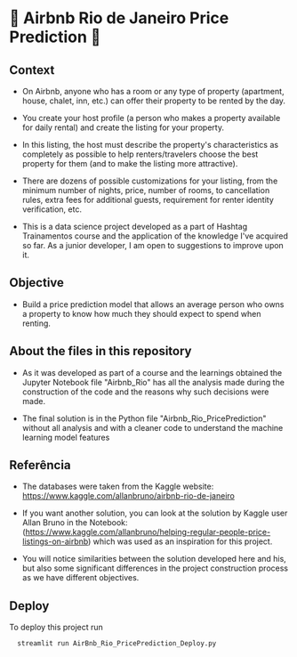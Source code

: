 
# :money_with_wings: Airbnb Rio de Janeiro Price Prediction :money_with_wings:

## Context

 - On Airbnb, anyone who has a room or any type of property (apartment, house, chalet, inn, etc.) can offer their property to be rented by the day.

 - You create your host profile (a person who makes a property available for daily rental) and create the listing for your property.

 - In this listing, the host must describe the property's characteristics as completely as possible to help renters/travelers choose the best property for them (and to make the listing more attractive).

- There are dozens of possible customizations for your listing, from the minimum number of nights, price, number of rooms, to cancellation rules, extra fees for additional guests, requirement for renter identity verification, etc.

 - This is a data science project developed as a part of Hashtag Trainamentos course and the application of the knowledge I've acquired so far. As a junior developer, I am open to suggestions to improve upon it. 

## Objective

 - Build a price prediction model that allows an average person who owns a property to know how much they should expect to spend when renting.

## About the files in this repository

 - As it was developed as part of a course and the learnings obtained the Jupyter Notebook file "Airbnb_Rio" has all the analysis made during the construction of the code and the reasons why such decisions were made.

 - The final solution is in the Python file "Airbnb_Rio_PricePrediction" without all analysis and with a cleaner code to understand the machine learning model features




## Referência

-  The databases were taken from the Kaggle website: https://www.kaggle.com/allanbruno/airbnb-rio-de-janeiro

 - If you want another solution, you can look at the solution by Kaggle user Allan Bruno in the Notebook: (https://www.kaggle.com/allanbruno/helping-regular-people-price-listings-on-airbnb) which was used as an inspiration for this project.

 - You will notice similarities between the solution developed here and his, but also some significant differences in the project construction process as we have different objectives.

## Deploy

To deploy this project run

```bash
  streamlit run AirBnb_Rio_PricePrediction_Deploy.py
```



